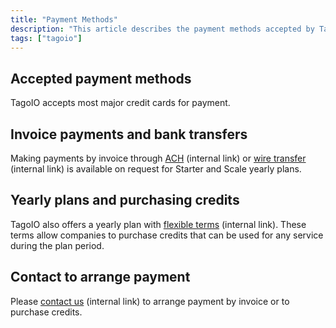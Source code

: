 ```yaml
---
title: "Payment Methods"
description: "This article describes the payment methods accepted by TagoIO, options for invoice payments and yearly plans, and how to arrange purchases of credits."
tags: ["tagoio"]
---
```


## Accepted payment methods
TagoIO accepts most major credit cards for payment.

## Invoice payments and bank transfers
Making payments by invoice through [ACH](link-to-ACH) (internal link) or [wire transfer](link-to-wire-transfer) (internal link) is available on request for Starter and Scale yearly plans.

## Yearly plans and purchasing credits
TagoIO also offers a yearly plan with [flexible terms](link-to-flexible-terms) (internal link). These terms allow companies to purchase credits that can be used for any service during the plan period.

## Contact to arrange payment
Please [contact us](link-to-contact-us) (internal link) to arrange payment by invoice or to purchase credits.